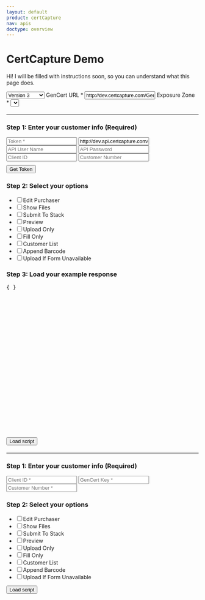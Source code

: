 ```yaml
---
layout: default
product: certCapture
nav: apis
doctype: overview
---
```

<h1>CertCapture Demo</h1>
<p>Hi! I will be filled with instructions soon, so you can understand what this page does.</p>
<div id="gencert_test" class="">
    <div class="row" style="display: inline-block;">
        <select class="form-control" id="req-type" style="display: inline;width: 100px;">
            <option value="v3">Version 3</option>
            <option value="v2">Version 2</option>
        </select>
        <label>GenCert URL *</label>
        <input id="gencert_url" value="http://dev.certcapture.com/Gencert2/js" placeholder="https://beta.certcapture.com/Gencert2/js" type="text">
        <label>Exposure Zone *</label>
        <select id="set_zone"></select>
    </div> 
    <hr style="margin: 20px 0px 20px 0px" id="divider">
    <!-- V3 section -->
    <div class="row">
        <div class="col-md-3">
            <h3>Step 1: Enter your customer info (Required)</h3>
            <div>
                <input id="token" placeholder="Token *" type="text">
                <input id="api_url" class="tm10" placeholder="API URL" placeholder="https://beta-api.certcapture.com/v2/auth/get-token" value="http://dev.api.certcapture.com/v2/auth/get-token" type="text">
            </div>
            <div>
                <input id="api_user" class="tm10" placeholder="API User Name" type="text">
                <input id="api_password" class="tm10" placeholder="API Password" type="password">
            </div>
            <div>
                <input id="token_client_id" class="tm10" placeholder="Client ID" type="text">
                <input id="token_customer_number" class="tm10" placeholder="Customer Number" type="text">
            </div>
            <button class="btn btn-primary" style="margin-top: 10px;" onclick="get_token()">Get Token</button>
            <!-- option -->
            <!-- TODO: make data file, do for loop for this -->
            <h3>Step 2: Select your options</h3>
            <div class="" style="">
                <ul id="test_options">
                    <li>
                        <label>
                            <input type='checkbox' id="edit_purchaser">Edit Purchaser
                        </label>
                    </li>
                    <li>
                        <label>
                            <input type='checkbox' id="show_files">Show Files
                        </label>
                    </li>
                    <li>
                        <label>
                            <input type='checkbox' id="submit_to_stack">Submit To Stack
                        </label>
                    </li>
                    <li>
                        <label>
                            <input type='checkbox' id="preview">Preview
                        </label>
                    </li>
                    <li>
                        <label>
                            <input type='checkbox' id="upload_only">Upload Only
                        </label>
                    </li>
                    <li>
                        <label>
                            <input type='checkbox' id="fill_only">Fill Only
                        </label>
                    </li>
                    <li>
                        <label>
                            <input type='checkbox' id="customer_list">Customer List
                        </label>
                    </li>
                    <li>
                        <label>
                            <input type='checkbox' id="append_barcode">Append Barcode
                        </label> 
                    </li>
                    <li>
                        <label>
                            <input type='checkbox' id="upload_form_unavailable">Upload If Form Unavailable
                        </label>
                    </li>
                </ul>
            </div>
        </div>
        <!-- response output -->
        <div class="col-md-9">
            <h3 style="">Step 3: Load your example response</h3>
            <div id="script_test" class="p5">
                <div id="sample_script" class="code-snippet respScroll api-console-output" style="height: 400px;">
                    <div class="loading-pulse" style="display: none;"></div>
                    <pre id="demo-console-output" style="height: 400px">{ }</pre>
                </div>
                <button class="btn btn-primary" id="gencert2_button" onclick="init_script();">Load script</button>
            </div>
        </div>
    </div>
    <hr style="margin: 20px 0px 20px 0px" id="divider">
    <!-- V2 section -->
    <div class="row">
        <h3>Step 1: Enter your customer info (Required)</h3>
        <div class="" style="">
            <input id="client_id" class="" placeholder="Client ID *" type="text">
            <input id="key" class="" placeholder="GenCert Key *" type="text">
            <input id="customer_number" placeholder="Customer Number *" type="text">
        </div>
        <!-- option -->
        <!-- TODO: make data file, do for loop for this -->
        <h3>Step 2: Select your options</h3>
        <div class="" style="">
            <ul id="test_options">
                <li>
                    <label>
                        <input type='checkbox' id="edit_purchaser">Edit Purchaser
                    </label>
                </li>
                <li>
                    <label>
                        <input type='checkbox' id="show_files">Show Files
                    </label>
                </li>
                <li>
                    <label>
                        <input type='checkbox' id="submit_to_stack">Submit To Stack
                    </label>
                </li>
                <li>
                    <label>
                        <input type='checkbox' id="preview">Preview
                    </label>
                </li>
                <li>
                    <label>
                        <input type='checkbox' id="upload_only">Upload Only
                    </label>
                </li>
                <li>
                    <label>
                        <input type='checkbox' id="fill_only">Fill Only
                    </label>
                </li>
                <li>
                    <label>
                        <input type='checkbox' id="customer_list">Customer List
                    </label>
                </li>
                <li>
                    <label>
                        <input type='checkbox' id="append_barcode">Append Barcode
                    </label> 
                </li>
                <li>
                    <label>
                        <input type='checkbox' id="upload_form_unavailable">Upload If Form Unavailable
                    </label>
                </li>
            </ul>
        </div>
        <button class="btn btn-primary" id="gencert2_button" style="margin-top: 10px; display: block;" onclick="init_api();">Load script</button>
    </div>
</div>

<!-- Form ouput -->
<div id="form_parent_container">
    <div id="form_parent" style="display:none"></div>
</div>

